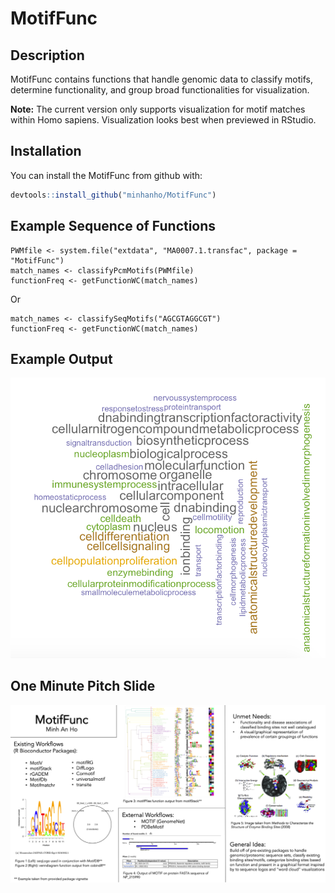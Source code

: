 
# MotifFunc

<!-- badges: start -->
<!-- badges: end -->

## Description

MotifFunc contains functions that handle genomic data to classify motifs, determine functionality, and group broad functionalities for visualization.

__Note:__ The current version only supports visualization for motif matches within Homo sapiens. Visualization looks best when previewed in RStudio.

## Installation

You can install the MotifFunc from github with:

``` r
devtools::install_github("minhanho/MotifFunc")
```

## Example Sequence of Functions
```
PWMfile <- system.file("extdata", "MA0007.1.transfac", package = "MotifFunc")
match_names <- classifyPcmMotifs(PWMfile)
functionFreq <- getFunctionWC(match_names)
```
Or

```
match_names <- classifySeqMotifs("AGCGTAGGCGT")
functionFreq <- getFunctionWC(match_names)
```

## Example Output

![WC](WCoutput.png)

## One Minute Pitch Slide

![Slide](HO_M_A1.png)

